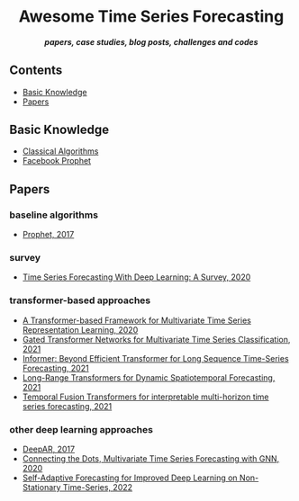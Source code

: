 <h1 align="center">Awesome Time Series Forecasting</h1>
<h5 align="center">papers, case studies, blog posts, challenges and codes</h5>

## Contents  
- [Basic Knowledge](#basic-knowledge)  
- [Papers](#papers)  

## Basic Knowledge  
- [Classical Algorithms](https://github.com/youyoungjang/awesome-timeseries-forecasting/tree/main/classic)  
- [Facebook Prophet](https://github.com/youyoungjang/awesome-timeseries-forecasting/tree/main/prophet)  

## Papers  

### baseline algorithms  
- [Prophet, 2017](https://peerj.com/preprints/3190.pdf)  

### survey  
- [Time Series Forecasting With Deep Learning: A Survey, 2020](https://arxiv.org/abs/2004.13408)  

### transformer-based approaches  
- [A Transformer-based Framework for Multivariate Time Series Representation Learning, 2020](https://arxiv.org/abs/2010.02803)  
- [Gated Transformer Networks for Multivariate Time Series Classification, 2021](https://arxiv.org/abs/2103.14438)  
- [Informer: Beyond Efficient Transformer for Long Sequence Time-Series Forecasting, 2021](https://ojs.aaai.org/index.php/AAAI/article/view/17325)  
- [Long-Range Transformers for Dynamic Spatiotemporal Forecasting, 2021](https://arxiv.org/abs/2109.12218)  
- [Temporal Fusion Transformers for interpretable multi-horizon time series forecasting, 2021](https://www.sciencedirect.com/science/article/pii/S0169207021000637)  

### other deep learning approaches  
- [DeepAR, 2017](https://arxiv.org/pdf/1704.04110.pdf)  
- [Connecting the Dots, Multivariate Time Series Forecasting with GNN, 2020](https://arxiv.org/abs/2005.11650)  
- [Self-Adaptive Forecasting for Improved Deep Learning on Non-Stationary Time-Series, 2022](https://arxiv.org/abs/2202.02403)  

